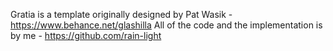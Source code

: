 Gratia is a template originally designed by Pat Wasik - https://www.behance.net/glashilla
All of the code and the implementation is by me - https://github.com/rain-light
